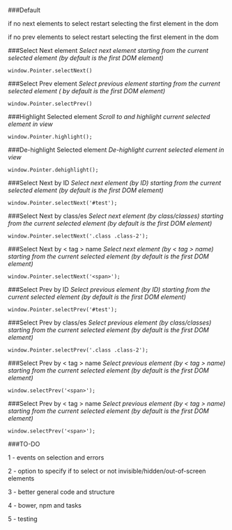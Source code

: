 ###Default

if no next elements to select restart selecting the first element in the dom

if no prev elements to select restart selecting the first element in the dom

###Select Next element
_Select next element starting from the current selected element (by default is the first DOM element)_
```
window.Pointer.selectNext()
```

###Select Prev element
_Select previous element starting from the current selected element ( by default is the first DOM element)_
```
window.Pointer.selectPrev()
```

###Highlight Selected element
_Scroll to and highlight current selected element in view_
```
window.Pointer.highlight();
```

###De-highlight Selected element
_De-highlight current selected element in view_
```
window.Pointer.dehighlight();
```

###Select Next by ID
_Select next element (by ID) starting from the current selected element (by default is the first DOM element)_
```
window.Pointer.selectNext('#test');
```

###Select Next by class/es
_Select next element (by class/classes) starting from the current selected element (by default is the first DOM element)_
```
window.Pointer.selectNext('.class .class-2');
```
###Select Next by < tag > name
_Select next element (by < tag > name) starting from the current selected element (by default is the first DOM element)_
```
window.Pointer.selectNext('<span>');
```

###Select Prev by ID
_Select previous element (by ID) starting from the current selected element (by default is the first DOM element)_
```
window.Pointer.selectPrev('#test');
```

###Select Prev by class/es
_Select previous element (by class/classes) starting from the current selected element (by default is the first DOM element)_
```
window.Pointer.selectPrev('.class .class-2');
```
###Select Prev by < tag > name
_Select previous element (by < tag > name) starting from the current selected element (by default is the first DOM element)_
```
window.selectPrev('<span>');
```
###Select Prev by < tag > name
_Select previous element (by < tag > name) starting from the current selected element (by default is the first DOM element)_
```
window.selectPrev('<span>');
```

###TO-DO

1 - events on selection and errors

2 - option to specify if to select or not invisible/hidden/out-of-screen elements

3 - better general code and structure

4 - bower, npm and tasks

5 - testing
